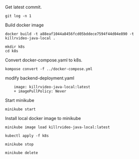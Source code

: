 Get latest commit.
```
git log -n 1
```
Build docker image
```
docker build -t a88eaf1044a8456fcd05bddece7594f44d04e890 -t killrvideo-java-local .
```

```
mkdir k8s
cd k8s
```

Convert docker-compose.yaml to k8s.
```
kompose convert -f ../docker-compose.yml
```

modify backend-deployment.yaml
```
    image: killrvideo-java-local:latest
    + imagePullPolicy: Never
```

Start minikube
```
minikube start
```

Install local docker image to minikube

```
minikube image load killrvideo-java-local:latest
```

```
kubectl apply -f k8s
```

```
minikube stop
```
```
minikube delete
```
